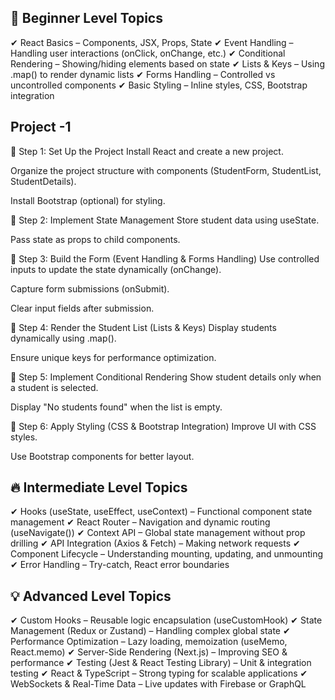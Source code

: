 ## 🚀 Beginner Level Topics

✔ React Basics – Components, JSX, Props, State
✔ Event Handling – Handling user interactions (onClick, onChange, etc.)
✔ Conditional Rendering – Showing/hiding elements based on state
✔ Lists & Keys – Using .map() to render dynamic lists
✔ Forms Handling – Controlled vs uncontrolled components
✔ Basic Styling – Inline styles, CSS, Bootstrap integration

## Project -1

📌 Step 1: Set Up the Project
Install React and create a new project.

Organize the project structure with components (StudentForm, StudentList, StudentDetails).

Install Bootstrap (optional) for styling.

📌 Step 2: Implement State Management
Store student data using useState.

Pass state as props to child components.

📌 Step 3: Build the Form (Event Handling & Forms Handling)
Use controlled inputs to update the state dynamically (onChange).

Capture form submissions (onSubmit).

Clear input fields after submission.

📌 Step 4: Render the Student List (Lists & Keys)
Display students dynamically using .map().

Ensure unique keys for performance optimization.

📌 Step 5: Implement Conditional Rendering
Show student details only when a student is selected.

Display "No students found" when the list is empty.

📌 Step 6: Apply Styling (CSS & Bootstrap Integration)
Improve UI with CSS styles.

Use Bootstrap components for better layout.

## 🔥 Intermediate Level Topics

✔ Hooks (useState, useEffect, useContext) – Functional component state management
✔ React Router – Navigation and dynamic routing (useNavigate())
✔ Context API – Global state management without prop drilling
✔ API Integration (Axios & Fetch) – Making network requests
✔ Component Lifecycle – Understanding mounting, updating, and unmounting
✔ Error Handling – Try-catch, React error boundaries

## 💡 Advanced Level Topics

✔ Custom Hooks – Reusable logic encapsulation (useCustomHook)
✔ State Management (Redux or Zustand) – Handling complex global state
✔ Performance Optimization – Lazy loading, memoization (useMemo, React.memo)
✔ Server-Side Rendering (Next.js) – Improving SEO & performance
✔ Testing (Jest & React Testing Library) – Unit & integration testing
✔ React & TypeScript – Strong typing for scalable applications
✔ WebSockets & Real-Time Data – Live updates with Firebase or GraphQL
